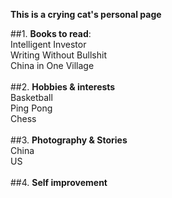 **This is a crying cat's personal page** <br>

##1.  **Books to read**: <br>
  Intelligent Investor <br>
  Writing Without Bullshit <br>
  China in One Village <br>
  <br>
##2. **Hobbies & interests** <br>
  Basketball <br>
  Ping Pong <br>
  Chess <br>
  <br>
##3. **Photography & Stories** <br>
  China <br>
  US <br>
  <br>
##4. **Self improvement** <br>
